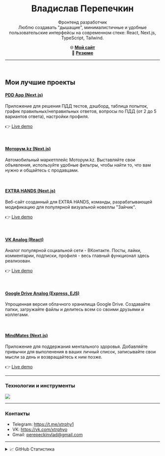 <h1 align="center">Владислав Перепечкин</h1>

<p align="center">
  Фронтенд разработчик <br /> 
  Люблю создавать "дышащие", минималистичные и удобные пользовательские интерфейсы на современном стеке: React, Next.js, TypeScript, Tailwind.
</p>

<p align="center">
  🌐 <a href="https://portfolio-website-five-indol-35.vercel.app/"><strong>Мой сайт</strong></a> <br />
  📝 <a href="https://drive.google.com/file/d/12IdcBo8bhFwLbBgAV_aJnOgVC8AMP-Ux/view?usp=sharing"><strong>Резюме</strong></a>
</p>

---

&nbsp;

<h2>Мои лучшие проекты</h2>

#### [PDD App (Next.js)](https://github.com/xtrphy/pdd-app)
Приложение для решения ПДД тестов, дэшборд, таблица попыток, график правильных/неправильных ответов, вопросы по ПДД (от 2 до 5 вариантов ответа), настройки профиля.

👉 [Live demo](https://pdd-app-xi.vercel.app/)

&nbsp;
#### [Моторум.kz (Next.js)](https://github.com/xtrphy/car-marketplace)  
Автомобильный маркетплейс Моторум.kz. Выставляйте свои объявления, используйте удобные фильтры, чтобы найти то, что вам нужно и общайтесь с продавцами.

&nbsp;
#### [EXTRA HANDS (Next.js)](https://github.com/xtrphy/extrahands-website)  
Веб-сайт созданный для EXTRA HANDS, команды, разрабатывающей модификацию для популярной визуальной новеллы "Зайчик".

👉 [Live demo](https://extrahands-website.vercel.app/)

&nbsp;
#### [VK Analog (React)](https://github.com/xtrphy/vk-analog)  
Аналог популярной социальной сети - ВКонтакте. Посты, лайки, комментарии, подписки, профиля - весь главный функционал здесь реализован.

👉 [Live demo](https://vkonnekte-app.netlify.app/)

&nbsp;
#### [Google Drive Analog (Express, EJS)](https://github.com/xtrphy/file-uploader)  
Упрощенная версия облачного хранилища Google Drive. Создавайте папки, загружайте файлы и делитесь всем со своими друзьями и коллегами.

&nbsp;
#### [MindMates (Next.js)](https://github.com/xtrphy/mind-mates-app)  
Приложение для поддержания ментального здоровья. Добавляйте привычки для выполенения в ваших личный список, записывайте свои мысли за день и возвращайтесь к ним позже.

👉 [Live demo](https://mind-mates-app.vercel.app/)

---

### Технологии и инструменты
<div align="left">
  <img src="https://skillicons.dev/icons?i=react,nextjs,ts,js,tailwind,prisma,postgres,nodejs,redux,html,css,bootstrap,sqlite,figma,git,jest,postman,ps" />
</div>

---

### Контакты

- Telegram: https://t.me/xtrphy1
- VK: https://vk.com/xtrphyo
- Gmail: perepeckinvlad@gmail.com

---

<details>
  <summary>📈 GitHub Статистика</summary>
  <p align="center">
    <img src="https://github-readme-stats.vercel.app/api?username=xtrphy&show_icons=true&theme=tokyonight&hide_border=true" alt="GitHub stats"/>
    <br />
    <img src="https://github-readme-streak-stats.herokuapp.com?user=xtrphy&theme=tokyonight&hide_border=true" alt="Streak stats"/>
  </p>
</details>
